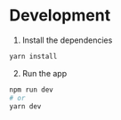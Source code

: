 # Development
1. Install the dependencies

```bash
yarn install
```
2. Run the app

```bash
npm run dev
# or
yarn dev
```
